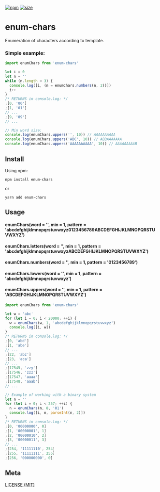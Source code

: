 [npm]: https://img.shields.io/npm/v/enum-chars
[npm-url]: https://www.npmjs.com/package/enum-chars
[size]: https://packagephobia.now.sh/badge?p=enum-chars
[size-url]: https://packagephobia.now.sh/result?p=enum-chars

[![npm][npm]][npm-url]
[![size][size]][size-url]

# enum-chars

Enumeration of characters according to template.

### Simple example:

```js
import enumChars from 'enum-chars'

let i = 0
let n = ''
while (n.length < 3) {
  console.log([i, (n = enumChars.numbers(n, 2))])
  i++
}
/* RETURNS in console.log: */
;[0, '00']
;[1, '01']
// ...
;[9, '09']
// ...

// Min word size:
console.log(enumChars.uppers('', 10)) // AAAAAAAAAA
console.log(enumChars.uppers('ABC', 10)) // ABDAAAAAAA
console.log(enumChars.uppers('AAAAAAAAAA', 10)) // AAAAAAAAAB
```

## Install

Using npm:

```console
npm install enum-chars
```

or

```console
yarn add enum-chars
```

## Usage

#### enumChars(word = '', min = 1, pattern = 'abcdefghijklmnopqrstuvwxyz0123456789ABCDEFGHIJKLMNOPQRSTUVWXYZ')

#### enumChars.letters(word = '', min = 1, pattern = 'abcdefghijklmnopqrstuvwxyzABCDEFGHIJKLMNOPQRSTUVWXYZ')

#### enumChars.numbers(word = '', min = 1, pattern = '0123456789')

#### enumChars.lowers(word = '', min = 1, pattern = 'abcdefghijklmnopqrstuvwxyz')

#### enumChars.uppers(word = '', min = 1, pattern = 'ABCDEFGHIJKLMNOPQRSTUVWXYZ')

```js
import enumChars from 'enum-chars'

let w = 'abc'
for (let i = 0; i < 20000; ++i) {
  w = enumChars(w, 1, 'abcdefghijklmnopqrstuvwxyz')
  console.log([i, w])
}
/* RETURNS in console.log: */
;[0, 'abd']
;[1, 'abe']
// ...
;[22, 'abz']
;[23, 'aca']
// ...
;[17545, 'zzy']
;[17546, 'zzz']
;[17547, 'aaaa']
;[17548, 'aaab']
// ...

// Example of working with a binary system
let n = ''
for (let i = 0; i < 257; ++i) {
  n = enumChars(n, 8, '01')
  console.log([i, n, parseInt(n, 2)])
}
/* RETURNS in console.log: */
;[0, '00000000', 0]
;[1, '00000001', 1]
;[2, '00000010', 2]
;[3, '00000011', 3]
// ...
;[254, '11111110', 254]
;[255, '11111111', 255]
;[256, '000000000', 0]
```

## Meta

[LICENSE (MIT)](/LICENSE)
